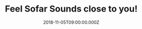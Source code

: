 ---
campaign-uuid: "c-3d993006-5fe7-4cc0-b10a-9172d271f4de"
type: "Preview"
category: "Tickets"
date: "2018-11-05T09:00:00.000Z"
end-date: "2019-03-31T23:59:00.000Z"
disable-form: false
is_promoted: true
has_entry_page: false
title: "Feel Sofar Sounds close to you!"
competition-description: "<p>From living rooms to rooftops, restaurants to retails\
  \ stores... Sofar transforms amazing spaces into captivating, unique and special\
  \ venues bringing people and artists together in more than 400 cities around the\
  \ world.</p>\n<p>They want YOU to be part of it, that's why they are offering 20%\
  \ off tickets for you to discover their live events experiences! Click below to\
  \ discover!</p>\n"
banner-img: "https://assets.expresslyapp.com/asset-68b60899-0c8f-4857-88df-67f6bc1d2a7d.jpg"
logo-left-href: "https://www.sofarsounds.com"
logo-left-image: "https://assets.expresslyapp.com/asset-80498a83-dba0-4643-bd4a-3368061b54ba.jpg"
logo-left-title: "Sofar Sounds"
has-winner: false
country-restrictions:
- "GB"
---